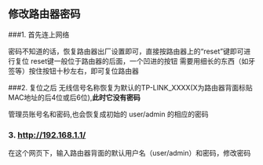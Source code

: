 ## 修改路由器密码


###1. 首先连上网络 

密码不知道的话，恢复路由器出厂设置即可，直接按路由器上的“reset”键即可进行复位
reset键一般位于路由器的后面，一个凹进的按钮
需要用细长的东西（如牙签等）按住按钮十秒左右，即可复位路由器

###2. 复位之后
无线信号名称恢复为默认的TP-LINK_XXXX(X为路由器背面标贴MAC地址的后4位或后6位),**此时它没有密码**

管理员账号名和密码,也会恢复成初始的 user/admin 的相应的密码

### 3. http://192.168.1.1/
在这个网页下，输入路由器背面的默认用户名（user/admin）和密码，修改密码

